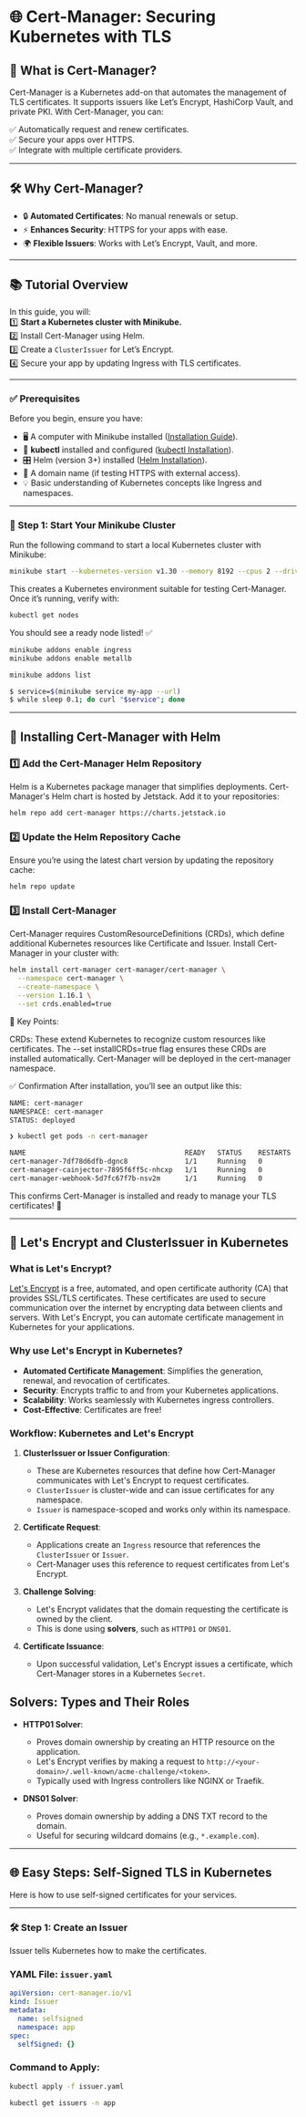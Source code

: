 # 🌐 Cert-Manager: Securing Kubernetes with TLS  

## 🤔 What is Cert-Manager?  
Cert-Manager is a Kubernetes add-on that automates the management of TLS certificates. It supports issuers like Let’s Encrypt, HashiCorp Vault, and private PKI. With Cert-Manager, you can:

✅ Automatically request and renew certificates.  
✅ Secure your apps over HTTPS.  
✅ Integrate with multiple certificate providers.  

---

## 🛠️ Why Cert-Manager?  
- 🔒 **Automated Certificates**: No manual renewals or setup.  
- ⚡ **Enhances Security**: HTTPS for your apps with ease.  
- 🌍 **Flexible Issuers**: Works with Let’s Encrypt, Vault, and more.  

---

## 📚 Tutorial Overview  
In this guide, you will:  
1️⃣ **Start a Kubernetes cluster with Minikube.**  
2️⃣ Install Cert-Manager using Helm.  
3️⃣ Create a `ClusterIssuer` for Let’s Encrypt.  
4️⃣ Secure your app by updating Ingress with TLS certificates.  

---

### ✅ Prerequisites  
Before you begin, ensure you have:  
- 🖥️ A computer with Minikube installed ([Installation Guide](https://minikube.sigs.k8s.io/docs/start/)).  
- 🐳 **kubectl** installed and configured ([kubectl Installation](https://kubernetes.io/docs/tasks/tools/)).  
- 🎛️ Helm (version 3+) installed ([Helm Installation](https://helm.sh/docs/intro/install/)).  
- 📡 A domain name (if testing HTTPS with external access).  
- 💡 Basic understanding of Kubernetes concepts like Ingress and namespaces.

---

### 🚀 Step 1: Start Your Minikube Cluster  
Run the following command to start a local Kubernetes cluster with Minikube:  

```bash
minikube start --kubernetes-version v1.30 --memory 8192 --cpus 2 --driver=docker
```
This creates a Kubernetes environment suitable for testing Cert-Manager. Once it’s running, verify with:

```bash
kubectl get nodes
```
You should see a ready node listed! ✅

```bash
minikube addons enable ingress
minikube addons enable metallb

minikube addons list

$ service=$(minikube service my-app --url)
$ while sleep 0.1; do curl "$service"; done

```

---

## 🚀 Installing Cert-Manager with Helm  

### 1️⃣ Add the Cert-Manager Helm Repository  
Helm is a Kubernetes package manager that simplifies deployments. Cert-Manager's Helm chart is hosted by Jetstack. Add it to your repositories:  

```bash
helm repo add cert-manager https://charts.jetstack.io
```

### 2️⃣ Update the Helm Repository Cache
Ensure you’re using the latest chart version by updating the repository cache:

```bash
helm repo update
```

### 3️⃣ Install Cert-Manager
Cert-Manager requires CustomResourceDefinitions (CRDs), which define additional Kubernetes resources like Certificate and Issuer. Install Cert-Manager in your cluster with:

```bash
helm install cert-manager cert-manager/cert-manager \
  --namespace cert-manager \
  --create-namespace \
  --version 1.16.1 \
  --set crds.enabled=true
```

📝 Key Points:

CRDs: These extend Kubernetes to recognize custom resources like certificates.
The --set installCRDs=true flag ensures these CRDs are installed automatically.
Cert-Manager will be deployed in the cert-manager namespace.

✅ Confirmation
After installation, you’ll see an output like this:

```bash
NAME: cert-manager  
NAMESPACE: cert-manager  
STATUS: deployed  
```

```bash
❯ kubectl get pods -n cert-manager

NAME                                       READY   STATUS    RESTARTS   AGE
cert-manager-7df78d6dfb-dgnc8              1/1     Running   0          79s
cert-manager-cainjector-7895f6ff5c-nhcxp   1/1     Running   0          79s
cert-manager-webhook-5d7fc67f7b-nsv2m      1/1     Running   0          79s
```
This confirms Cert-Manager is installed and ready to manage your TLS certificates! 🔐

---

## 🔐 Let's Encrypt and ClusterIssuer in Kubernetes

### What is Let's Encrypt?
[Let's Encrypt](https://letsencrypt.org/) is a free, automated, and open certificate authority (CA) that provides SSL/TLS certificates. These certificates are used to secure communication over the internet by encrypting data between clients and servers. With Let's Encrypt, you can automate certificate management in Kubernetes for your applications.

### Why use Let's Encrypt in Kubernetes?
- **Automated Certificate Management**: Simplifies the generation, renewal, and revocation of certificates.
- **Security**: Encrypts traffic to and from your Kubernetes applications.
- **Scalability**: Works seamlessly with Kubernetes ingress controllers.
- **Cost-Effective**: Certificates are free!

### Workflow: Kubernetes and Let's Encrypt

1. **ClusterIssuer or Issuer Configuration**:
   - These are Kubernetes resources that define how Cert-Manager communicates with Let's Encrypt to request certificates.
   - `ClusterIssuer` is cluster-wide and can issue certificates for any namespace.
   - `Issuer` is namespace-scoped and works only within its namespace.

2. **Certificate Request**:
   - Applications create an `Ingress` resource that references the `ClusterIssuer` or `Issuer`.
   - Cert-Manager uses this reference to request certificates from Let's Encrypt.

3. **Challenge Solving**:
   - Let's Encrypt validates that the domain requesting the certificate is owned by the client.
   - This is done using **solvers**, such as `HTTP01` or `DNS01`.

4. **Certificate Issuance**:
   - Upon successful validation, Let's Encrypt issues a certificate, which Cert-Manager stores in a Kubernetes `Secret`.

## Solvers: Types and Their Roles

- **HTTP01 Solver**:
  - Proves domain ownership by creating an HTTP resource on the application.
  - Let's Encrypt verifies by making a request to `http://<your-domain>/.well-known/acme-challenge/<token>`.
  - Typically used with Ingress controllers like NGINX or Traefik.

- **DNS01 Solver**:
  - Proves domain ownership by adding a DNS TXT record to the domain.
  - Useful for securing wildcard domains (e.g., `*.example.com`).

---

## 🌐 Easy Steps: Self-Signed TLS in Kubernetes

Here is how to use self-signed certificates for your services.

---

### 🛠️ Step 1: Create an Issuer

Issuer tells Kubernetes how to make the certificates.

### YAML File: `issuer.yaml`
```yaml
apiVersion: cert-manager.io/v1
kind: Issuer
metadata:
  name: selfsigned
  namespace: app
spec:
  selfSigned: {}
```

### Command to Apply:

```bash
kubectl apply -f issuer.yaml

kubectl get issuers -n app
```